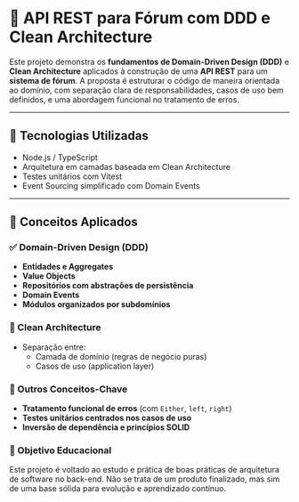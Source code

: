 # 🧠 API REST para Fórum com DDD e Clean Architecture

Este projeto demonstra os **fundamentos de Domain-Driven Design (DDD)** e **Clean Architecture** aplicados à construção de uma **API REST** para um **sistema de fórum**. A proposta é estruturar o código de maneira orientada ao domínio, com separação clara de responsabilidades, casos de uso bem definidos, e uma abordagem funcional no tratamento de erros.

---

## 🚀 Tecnologias Utilizadas

- Node.js / TypeScript
- Arquitetura em camadas baseada em Clean Architecture
- Testes unitários com Vitest
- Event Sourcing simplificado com Domain Events

---

## 🧱 Conceitos Aplicados

### ✅ Domain-Driven Design (DDD)

- **Entidades e Aggregates**
- **Value Objects**
- **Repositórios com abstrações de persistência**
- **Domain Events**
- **Módulos organizados por subdomínios**

### 🧼 Clean Architecture

- Separação entre:
  - Camada de domínio (regras de negócio puras)
  - Casos de uso (application layer)

### 🎯 Outros Conceitos-Chave

- **Tratamento funcional de erros** (com `Either`, `left`, `right`)
- **Testes unitários centrados nos casos de uso**
- **Inversão de dependência e princípios SOLID**

### 📌 Objetivo Educacional

Este projeto é voltado ao estudo e prática de boas práticas de arquitetura de software no back-end. Não se trata de um produto finalizado, mas sim de uma base sólida para evolução e aprendizado contínuo.